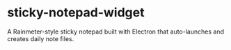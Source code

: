 # sticky-notepad-widget
A Rainmeter-style sticky notepad built with Electron that auto-launches and creates daily note files.
